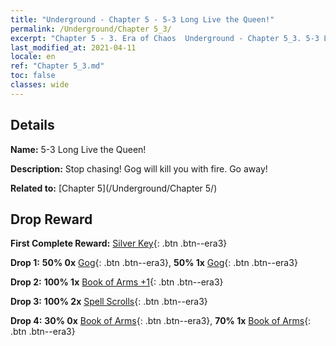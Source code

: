 ```yaml
---
title: "Underground - Chapter 5 - 5-3 Long Live the Queen!"
permalink: /Underground/Chapter 5_3/
excerpt: "Chapter 5 - 3. Era of Chaos  Underground - Chapter 5_3. 5-3 Long Live the Queen!"
last_modified_at: 2021-04-11
locale: en
ref: "Chapter 5_3.md"
toc: false
classes: wide
---
```


## Details

 **Name:** 5-3 Long Live the Queen!

 **Description:** Stop chasing! Gog will kill you with fire. Go away!

 **Related to:** [Chapter 5](/Underground/Chapter 5/)

## Drop Reward

 **First Complete Reward:** [Silver Key](/Items/con_693/){: .btn .btn--era3}

 **Drop 1:** **50% 0x** [Gog](/Items/unt_227/){: .btn .btn--era3}, **50% 1x** [Gog](/Items/unt_227/){: .btn .btn--era3}

 **Drop 2:** **100% 1x** [Book of Arms +1](/Items/mat_25/){: .btn .btn--era3}

 **Drop 3:** **100% 2x** [Spell Scrolls](/Items/con_694/){: .btn .btn--era3}

 **Drop 4:** **30% 0x** [Book of Arms](/Items/mat_18/){: .btn .btn--era3}, **70% 1x** [Book of Arms](/Items/mat_18/){: .btn .btn--era3}

